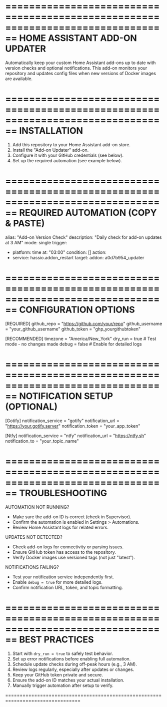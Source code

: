 ================================================================================
                         HOME ASSISTANT ADD-ON UPDATER
================================================================================

Automatically keep your custom Home Assistant add-ons up to date with version checks 
and optional notifications. This add-on monitors your repository and updates config 
files when new versions of Docker images are available.

================================================================================
INSTALLATION
================================================================================

1. Add this repository to your Home Assistant add-on store.
2. Install the "Add-on Updater" add-on.
3. Configure it with your GitHub credentials (see below).
4. Set up the required automation (see example below).

================================================================================
REQUIRED AUTOMATION (COPY & PASTE)
================================================================================

alias: "Add-on Version Check"
description: "Daily check for add-on updates at 3 AM"
mode: single
trigger:
  - platform: time
    at: "03:00"
condition: []
action:
  - service: hassio.addon_restart
    target:
      addon: a0d7b954_updater

================================================================================
CONFIGURATION OPTIONS
================================================================================

[REQUIRED]
github_repo       = "https://github.com/your/repo"
github_username   = "your_github_username"
github_token      = "ghp_yourgithubtoken"

[RECOMMENDED]
timezone          = "America/New_York"
dry_run           = true          # Test mode - no changes made
debug             = false         # Enable for detailed logs

================================================================================
NOTIFICATION SETUP (OPTIONAL)
================================================================================

[Gotify]
notification_service  = "gotify"
notification_url      = "https://your.gotify.server"
notification_token    = "your_app_token"

[Ntfy]
notification_service  = "ntfy"
notification_url      = "https://ntfy.sh"
notification_to       = "your_topic_name"

================================================================================
TROUBLESHOOTING
================================================================================

AUTOMATION NOT RUNNING?
- Make sure the add-on ID is correct (check in Supervisor).
- Confirm the automation is enabled in Settings > Automations.
- Review Home Assistant logs for related errors.

UPDATES NOT DETECTED?
- Check add-on logs for connectivity or parsing issues.
- Ensure GitHub token has access to the repository.
- Verify Docker images use versioned tags (not just "latest").

NOTIFICATIONS FAILING?
- Test your notification service independently first.
- Enable `debug = true` for more detailed logs.
- Confirm notification URL, token, and topic formatting.

================================================================================
BEST PRACTICES
================================================================================

1. Start with `dry_run = true` to safely test behavior.
2. Set up error notifications before enabling full automation.
3. Schedule update checks during off-peak hours (e.g., 3 AM).
4. Review logs regularly, especially after updates or changes.
5. Keep your GitHub token private and secure.
6. Ensure the add-on ID matches your actual installation.
7. Manually trigger automation after setup to verify.

================================================================================
